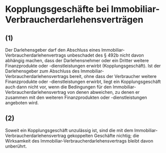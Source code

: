 # Kopplungsgeschäfte bei Immobiliar-Verbraucherdarlehensverträgen



## (1)

 Der Darlehensgeber darf den Abschluss eines Immobiliar-Verbraucherdarlehenvertrags unbeschadet des § 492b nicht davon abhängig machen, dass der Darlehensnehmer oder ein Dritter weitere Finanzprodukte oder -dienstleistungen erwirbt (Kopplungsgeschäft). Ist der Darlehensgeber zum Abschluss des Immobiliar-Verbraucherdarlehensvertrags bereit, ohne dass der Verbraucher weitere Finanzprodukte oder -dienstleistungen erwirbt, liegt ein Kopplungsgeschäft auch dann nicht vor, wenn die Bedingungen für den Immobiliar-Verbraucherdarlehensvertrag von denen abweichen, zu denen er zusammen mit den weiteren Finanzprodukten oder -dienstleistungen angeboten wird.

## (2)

 Soweit ein Kopplungsgeschäft unzulässig ist, sind die mit dem Immobiliar-Verbraucherdarlehensvertrag gekoppelten Geschäfte nichtig; die Wirksamkeit des Immobiliar-Verbraucherdarlehensvertrags bleibt davon unberührt. 

